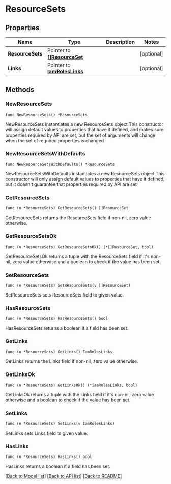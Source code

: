 # ResourceSets

## Properties

Name | Type | Description | Notes
------------ | ------------- | ------------- | -------------
**ResourceSets** | Pointer to [**[]ResourceSet**](ResourceSet.md) |  | [optional] 
**Links** | Pointer to [**IamRolesLinks**](IamRolesLinks.md) |  | [optional] 

## Methods

### NewResourceSets

`func NewResourceSets() *ResourceSets`

NewResourceSets instantiates a new ResourceSets object
This constructor will assign default values to properties that have it defined,
and makes sure properties required by API are set, but the set of arguments
will change when the set of required properties is changed

### NewResourceSetsWithDefaults

`func NewResourceSetsWithDefaults() *ResourceSets`

NewResourceSetsWithDefaults instantiates a new ResourceSets object
This constructor will only assign default values to properties that have it defined,
but it doesn't guarantee that properties required by API are set

### GetResourceSets

`func (o *ResourceSets) GetResourceSets() []ResourceSet`

GetResourceSets returns the ResourceSets field if non-nil, zero value otherwise.

### GetResourceSetsOk

`func (o *ResourceSets) GetResourceSetsOk() (*[]ResourceSet, bool)`

GetResourceSetsOk returns a tuple with the ResourceSets field if it's non-nil, zero value otherwise
and a boolean to check if the value has been set.

### SetResourceSets

`func (o *ResourceSets) SetResourceSets(v []ResourceSet)`

SetResourceSets sets ResourceSets field to given value.

### HasResourceSets

`func (o *ResourceSets) HasResourceSets() bool`

HasResourceSets returns a boolean if a field has been set.

### GetLinks

`func (o *ResourceSets) GetLinks() IamRolesLinks`

GetLinks returns the Links field if non-nil, zero value otherwise.

### GetLinksOk

`func (o *ResourceSets) GetLinksOk() (*IamRolesLinks, bool)`

GetLinksOk returns a tuple with the Links field if it's non-nil, zero value otherwise
and a boolean to check if the value has been set.

### SetLinks

`func (o *ResourceSets) SetLinks(v IamRolesLinks)`

SetLinks sets Links field to given value.

### HasLinks

`func (o *ResourceSets) HasLinks() bool`

HasLinks returns a boolean if a field has been set.


[[Back to Model list]](../README.md#documentation-for-models) [[Back to API list]](../README.md#documentation-for-api-endpoints) [[Back to README]](../README.md)


